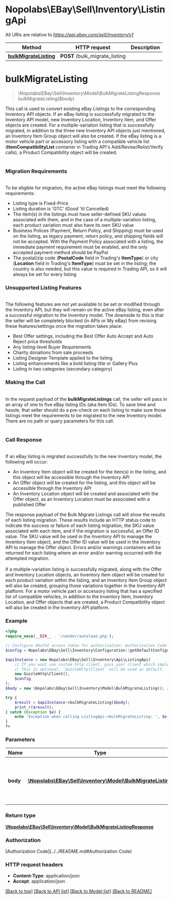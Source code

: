 # Nopolabs\EBay\Sell\Inventory\ListingApi

All URIs are relative to *https://api.ebay.com/sell/inventory/v1*

Method | HTTP request | Description
------------- | ------------- | -------------
[**bulkMigrateListing**](ListingApi.md#bulkMigrateListing) | **POST** /bulk_migrate_listing | 


# **bulkMigrateListing**
> \Nopolabs\EBay\Sell\Inventory\Model\BulkMigrateListingResponse bulkMigrateListing($body)



This call is used to convert existing eBay Listings to the corresponding Inventory API objects. If an eBay listing is successfully migrated to the Inventory API model, new Inventory Location, Inventory Item, and Offer objects are created. For a multiple-variation listing that is successfully migrated, in addition to the three new Inventory API objects just mentioned, an Inventory Item Group object will also be created. If the eBay listing is a motor vehicle part or accessory listing with a compatible vehicle list (<strong>ItemCompatibilityList</strong> container in Trading API's Add/Revise/Relist/Verify calls), a Product Compatibility object will be created.<br/><br/><h3>Migration Requirements</h3><br/>To be eligible for migration, the active eBay listings must meet the following requirements:<ul><li>Listing type is Fixed-Price</li><li>Listing duration is 'GTC' (Good 'til Cancelled)</li><li>The item(s) in the listings must have seller-defined SKU values associated with them, and in the case of a multiple-variation listing, each product variation must also have its own SKU value</li><li>Business Polices (Payment, Return Policy, and Shipping) must be used on the listing, as legacy payment, return policy, and shipping fields will not be accepted. With the Payment Policy associated with a listing, the immediate payment requirement must be enabled, and the only accepted payment method should be PayPal</li><li>The postal/zip code (<strong>PostalCode</strong> field in Trading's <strong>ItemType</strong>) or city (<strong>Location</strong> field in Trading's <strong>ItemType</strong>) must be set in the listing; the country is also needed, but this value is required in Trading API, so it will always be set for every listing</li></ul><h3>Unsupported Listing Features</h3><br/>The following features are not yet available to be set or modified through the Inventory API, but they will remain on the active eBay listing, even after a successful migration to the Inventory model. The downside to this is that the seller will be completely blocked (in APIs or My eBay) from revising these features/settings once the migration takes place:<ul><li>Best Offer settings, including the Best Offer Auto Accept and Auto Reject price thresholds</li><li>Any listing-level Buyer Requirements</li><li>Charity donations from sale proceeds</li><li>Listing Designer Template applied to the listing</li><li>Listing enhancements like a bold listing title or Gallery Plus</li><li>Listing in two categories (secondary category)</li></ul><h3>Making the Call</h3><br/>In the request payload of the <strong>bulkMigrateListings</strong> call, the seller will pass in an array of one to five eBay listing IDs (aka Item IDs). To save time and hassle, that seller should do a pre-check on each listing to make sure those listings meet the requirements to be migrated to the new Inventory model. There are no path or query parameters for this call.<br/><br/><h3>Call Response</h3><br/>If an eBay listing is migrated successfully to the new Inventory model, the following will occur:<ul><li>An Inventory Item object will be created for the item(s) in the listing, and this object will be accessible through the Inventory API</li><li>An Offer object will be created for the listing, and this object will be accessible through the Inventory API</li><li>An Inventory Location object will be created and associated with the Offer object, as an Inventory Location must be associated with a published Offer</li></ul>The response payload of the Bulk Migrate Listings call will show the results of each listing migration. These results include an HTTP status code to indicate the success or failure of each listing migration, the SKU value associated with each item, and if the migration is successful, an Offer ID value. The SKU value will be used in the Inventory API to manage the Inventory Item object, and the Offer ID value will be used in the Inventory API to manage the Offer object. Errors and/or warnings containers will be returned for each listing where an error and/or warning occurred with the attempted migration.<br/><br/>If a multiple-variation listing is successfully migrated, along with the Offer and Inventory Location objects, an Inventory Item object will be created for each product variation within the listing, and an Inventory Item Group object will also be created, grouping those variations together in the Inventory API platform. For a motor vehicle part or accessory listing that has a specified list of compatible vehicles, in addition to the Inventory Item, Inventory Location, and Offer objects that are created, a Product Compatibility object will also be created in the Inventory API platform.

### Example
```php
<?php
require_once(__DIR__ . '/vendor/autoload.php');

// Configure OAuth2 access token for authorization: Authorization Code
$config = Nopolabs\EBay\Sell\Inventory\Configuration::getDefaultConfiguration()->setAccessToken('YOUR_ACCESS_TOKEN');

$apiInstance = new Nopolabs\EBay\Sell\Inventory\Api\ListingApi(
    // If you want use custom http client, pass your client which implements `GuzzleHttp\ClientInterface`.
    // This is optional, `GuzzleHttp\Client` will be used as default.
    new GuzzleHttp\Client(),
    $config
);
$body = new \Nopolabs\EBay\Sell\Inventory\Model\BulkMigrateListing(); // \Nopolabs\EBay\Sell\Inventory\Model\BulkMigrateListing | Details of the listings that needs to be migrated into Inventory

try {
    $result = $apiInstance->bulkMigrateListing($body);
    print_r($result);
} catch (Exception $e) {
    echo 'Exception when calling ListingApi->bulkMigrateListing: ', $e->getMessage(), PHP_EOL;
}
?>
```

### Parameters

Name | Type | Description  | Notes
------------- | ------------- | ------------- | -------------
 **body** | [**\Nopolabs\EBay\Sell\Inventory\Model\BulkMigrateListing**](../Model/BulkMigrateListing.md)| Details of the listings that needs to be migrated into Inventory |

### Return type

[**\Nopolabs\EBay\Sell\Inventory\Model\BulkMigrateListingResponse**](../Model/BulkMigrateListingResponse.md)

### Authorization

[Authorization Code](../../README.md#Authorization Code)

### HTTP request headers

 - **Content-Type**: application/json
 - **Accept**: application/json

[[Back to top]](#) [[Back to API list]](../../README.md#documentation-for-api-endpoints) [[Back to Model list]](../../README.md#documentation-for-models) [[Back to README]](../../README.md)

